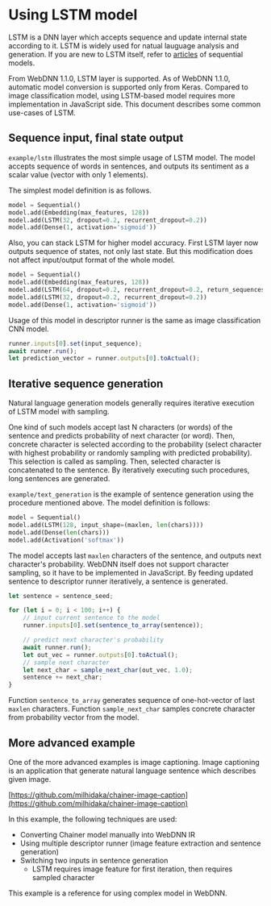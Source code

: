 # Using LSTM model

LSTM is a DNN layer which accepts sequence and update internal state according to it. LSTM is widely used for natual lauguage analysis and generation. If you are new to LSTM itself, refer to [articles](http://karpathy.github.io/2015/05/21/rnn-effectiveness/) of sequential models.

From WebDNN 1.1.0, LSTM layer is supported. As of WebDNN 1.1.0, automatic model conversion is supported only from Keras. Compared to image classification model, using LSTM-based model requires more implementation in JavaScript side. This document describes some common use-cases of LSTM.

## Sequence input, final state output
`example/lstm` illustrates the most simple usage of LSTM model. The model accepts sequence of words in sentences, and outputs its sentiment as a scalar value (vector with only 1 elements).

The simplest model definition is as follows.
```python
model = Sequential()
model.add(Embedding(max_features, 128))
model.add(LSTM(32, dropout=0.2, recurrent_dropout=0.2))
model.add(Dense(1, activation='sigmoid'))
```

Also, you can stack LSTM for higher model accuracy. First LSTM layer now outputs sequence of states, not only last state. But this modification does not affect input/output format of the whole model.

```python
model = Sequential()
model.add(Embedding(max_features, 128))
model.add(LSTM(64, dropout=0.2, recurrent_dropout=0.2, return_sequences=True))  # stacked lstm
model.add(LSTM(32, dropout=0.2, recurrent_dropout=0.2))
model.add(Dense(1, activation='sigmoid'))
```

Usage of this model in descriptor runner is the same as image classification CNN model.

```javascript
runner.inputs[0].set(input_sequence);
await runner.run();
let prediction_vector = runner.outputs[0].toActual();
```

## Iterative sequence generation
Natural language generation models generally requires iterative execution of LSTM model with sampling.

One kind of such models accept last N characters (or words) of the sentence and predicts probability of next character (or word). Then, concrete character is selected according to the probability (select character with highest probability or randomly sampling with predicted probability). This selection is called as sampling. Then, selected character is concatenated to the sentence. By iteratively executing such procedures, long sentences are generated.

`example/text_generation` is the example of sentence generation using the procedure mentioned above. The model definition is follows:

```python
model = Sequential()
model.add(LSTM(128, input_shape=(maxlen, len(chars))))
model.add(Dense(len(chars)))
model.add(Activation('softmax'))
```

The model accepts last `maxlen` characters of the sentence, and outputs next character's probability. WebDNN itself does not support character sampling, so it have to be implemented in JavaScript. By feeding updated sentence to descriptor runner iteratively, a sentence is generated.

```javascript
let sentence = sentence_seed;

for (let i = 0; i < 100; i++) {
    // input current sentence to the model
    runner.inputs[0].set(sentence_to_array(sentence));

    // predict next character's probability
    await runner.run();
    let out_vec = runner.outputs[0].toActual();
    // sample next character
    let next_char = sample_next_char(out_vec, 1.0);
    sentence += next_char;
}
```

Function `sentence_to_array` generates sequence of one-hot-vector of last `maxlen` characters. Function `sample_next_char` samples concrete character from probability vector from the model.

## More advanced example
One of the more advanced examples is image captioning. Image captioning is an application that generate natural language sentence which describes given image.

[https://github.com/milhidaka/chainer-image-caption](https://github.com/milhidaka/chainer-image-caption)

In this example, the following techniques are used:
- Converting Chainer model manually into WebDNN IR
- Using multiple descriptor runner (image feature extraction and sentence generation)
- Switching two inputs in sentence generation
  - LSTM requires image feature for first iteration, then requires sampled character

This example is a reference for using complex model in WebDNN.

